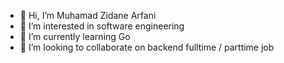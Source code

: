 - 👋 Hi, I’m Muhamad Zidane Arfani
- 👀 I’m interested in software engineering
- 🌱 I’m currently learning Go
- 💞️ I’m looking to collaborate on backend fulltime / parttime job
